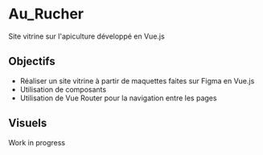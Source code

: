 # Au_Rucher
Site vitrine sur l'apiculture développé en Vue.js

## Objectifs
- Réaliser un site vitrine à partir de maquettes faites sur Figma en Vue.js
- Utilisation de composants
- Utilisation de Vue Router pour la navigation entre les pages

## Visuels
Work in progress
